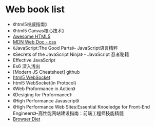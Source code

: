 # Web book list

* 《html5权威指南》
* 《html5 Canvas核心技术》
*  [Awesome HTML5](https://github.com/sindresorhus/awesome)
*  [MDN Web Doc - css](https://developer.mozilla.org/)
* 《JavaScript:The Good Parts》- JavaScript语言精粹
* 《Secrets of the JavaScript Ninja》 - JavaScript 忍者秘籍
* Effective JavaScript
* Es6 深入浅出
* [Modern JS Cheatsheet] github
* [html5 WebSocket](https://www.ibm.com/developerworks/cn/web/1112_huangxa_websocket/index.html)
* html5 WebSocket(in Protocol)
* 《Web Proformance in Action》
* 《Desiging for Proformance》
* 《High Performance Javascript》
* 《High Performance Web Sites:Essential Knoeledge for Front-End Engineers》-高性能网站建设指南：前端工程师技能精髓
* [Browser Diet](https://browserdiet.com/zh/)



